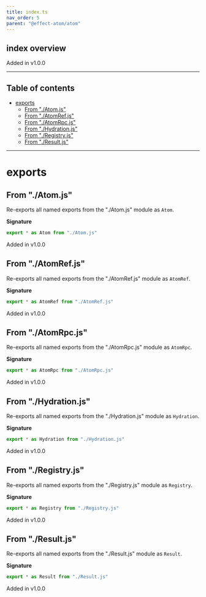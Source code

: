 ```yaml
---
title: index.ts
nav_order: 5
parent: "@effect-atom/atom"
---
```


## index overview

Added in v1.0.0

---

<h2 class="text-delta">Table of contents</h2>

- [exports](#exports)
  - [From "./Atom.js"](#from-atomjs)
  - [From "./AtomRef.js"](#from-atomrefjs)
  - [From "./AtomRpc.js"](#from-atomrpcjs)
  - [From "./Hydration.js"](#from-hydrationjs)
  - [From "./Registry.js"](#from-registryjs)
  - [From "./Result.js"](#from-resultjs)

---

# exports

## From "./Atom.js"

Re-exports all named exports from the "./Atom.js" module as `Atom`.

**Signature**

```ts
export * as Atom from "./Atom.js"
```

Added in v1.0.0

## From "./AtomRef.js"

Re-exports all named exports from the "./AtomRef.js" module as `AtomRef`.

**Signature**

```ts
export * as AtomRef from "./AtomRef.js"
```

Added in v1.0.0

## From "./AtomRpc.js"

Re-exports all named exports from the "./AtomRpc.js" module as `AtomRpc`.

**Signature**

```ts
export * as AtomRpc from "./AtomRpc.js"
```

Added in v1.0.0

## From "./Hydration.js"

Re-exports all named exports from the "./Hydration.js" module as `Hydration`.

**Signature**

```ts
export * as Hydration from "./Hydration.js"
```

Added in v1.0.0

## From "./Registry.js"

Re-exports all named exports from the "./Registry.js" module as `Registry`.

**Signature**

```ts
export * as Registry from "./Registry.js"
```

Added in v1.0.0

## From "./Result.js"

Re-exports all named exports from the "./Result.js" module as `Result`.

**Signature**

```ts
export * as Result from "./Result.js"
```

Added in v1.0.0
